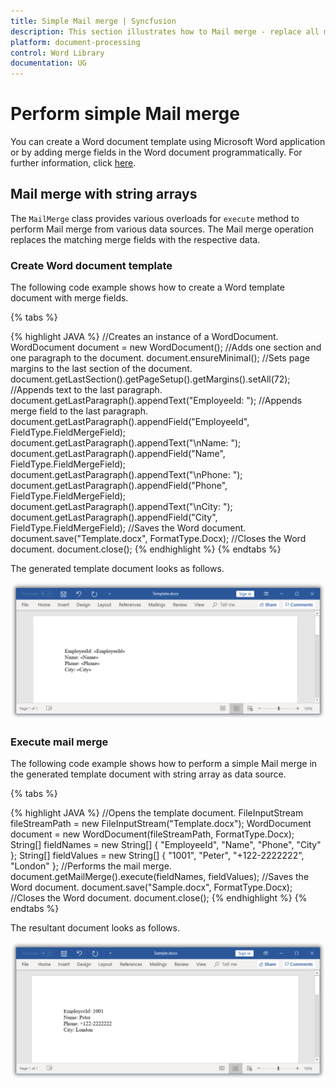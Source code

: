 ```yaml
---
title: Simple Mail merge | Syncfusion
description: This section illustrates how to Mail merge - replace all merge fields in a document with data, by repeating whole document for each record in data source.
platform: document-processing
control: Word Library
documentation: UG
---
```


# Perform simple Mail merge

You can create a Word document template using Microsoft Word application or by adding merge fields in the Word document programmatically. For further information, click [here](https://help.syncfusion.com/document-processing/word/word-library/java/working-with-mail-merge#create-word-document-template).

## Mail merge with string arrays

The `MailMerge` class provides various overloads for `execute` method to perform Mail merge from various data sources. The Mail merge operation replaces the matching merge fields with the respective data.

### Create Word document template
The following code example shows how to create a Word template document with merge fields.

{% tabs %}  

{% highlight JAVA %}
//Creates an instance of a WordDocument. 
WordDocument document = new WordDocument();
//Adds one section and one paragraph to the document.
document.ensureMinimal();
//Sets page margins to the last section of the document.
document.getLastSection().getPageSetup().getMargins().setAll(72);
//Appends text to the last paragraph.
document.getLastParagraph().appendText("EmployeeId: ");
//Appends merge field to the last paragraph.
document.getLastParagraph().appendField("EmployeeId", FieldType.FieldMergeField);
document.getLastParagraph().appendText("\nName: ");
document.getLastParagraph().appendField("Name", FieldType.FieldMergeField);
document.getLastParagraph().appendText("\nPhone: ");
document.getLastParagraph().appendField("Phone", FieldType.FieldMergeField);
document.getLastParagraph().appendText("\nCity: ");
document.getLastParagraph().appendField("City", FieldType.FieldMergeField);
//Saves the Word document.
document.save("Template.docx", FormatType.Docx);
//Closes the Word document.
document.close();
{% endhighlight %}
{% endtabs %}  

The generated template document looks as follows.

![Word document template](../MailMerge_images/Simple_mail_merge_template.png)

### Execute mail merge

The following code example shows how to perform a simple Mail merge in the generated template document with string array as data source.

{% tabs %}  

{% highlight JAVA %}
//Opens the template document.
FileInputStream fileStreamPath = new FileInputStream("Template.docx");
WordDocument document = new WordDocument(fileStreamPath, FormatType.Docx);
String[] fieldNames = new String[] { "EmployeeId", "Name", "Phone", "City" };
String[] fieldValues = new String[] { "1001", "Peter", "+122-2222222", "London" };
//Performs the mail merge.
document.getMailMerge().execute(fieldNames, fieldValues);
//Saves the Word document.
document.save("Sample.docx", FormatType.Docx);
//Closes the Word document.
document.close();
{% endhighlight %}
{% endtabs %}  

The resultant document looks as follows.

![Mail merged Word document](../MailMerge_images/Simple_mail_merge_output.png)
